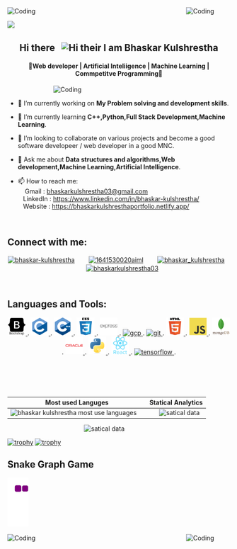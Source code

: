 

<img align="right" alt="Coding" width="100" src="https://gifimage.net/wp-content/uploads/2018/05/setting-icon-gif-4.gif">
<img align="top" alt="Coding" width="100" src="https://gifimage.net/wp-content/uploads/2018/05/setting-icon-gif-4.gif">

![](https://komarev.com/ghpvc/?username=BhaskarKulshrestha&color=brightgreen&style=for-the-badge)
<div align="center">
<h2>Hi there  &nbsp; <img src="https://c.tenor.com/z2xJqhCpneIAAAAS/wave-hand.gif" alt="Hi their" width="50" height="60"> I am Bhaskar Kulshrestha </h2>
<!--  <br> -->
   <h4 align="center">🌟Web developer | Artificial Inteliigence | Machine Learning | Commpetitve Programming🌟</h4>
  
</div>


<img align="right" alt="Coding" width="400" src="https://camo.githubusercontent.com/40165a147c3dcea0fa1db780bb533fc5f98546ccfb9d5d05ddb2f429277f5348/68747470733a2f2f616e616c7974696373696e6469616d61672e636f6d2f77702d636f6e74656e742f75706c6f6164732f323031382f31322f646576656c6f7065722d6472696262626c652e676966">
<br>

- 🔭 I’m currently working on **My Problem solving and development skills**.

- 🌱 I’m currently learning **C++,Python,Full Stack Development,Machine Learning**. 

- 👯 I’m looking to collaborate on various projects and become a good software developeer / web developer in a good MNC.

- 💬 Ask me about **Data structures and algorithms,Web development,Machine Learning,Artificial Intelligence**. 

- 📫 How to reach me: <br>
            &nbsp; &nbsp; Gmail : bhaskarkulshrestha03@gmail.com <br>
            &nbsp; &nbsp;LinkedIn : https://www.linkedin.com/in/bhaskar-kulshrestha/ <br>
            &nbsp; &nbsp;Website : https://bhaskarkulshresthaportfolio.netlify.app/

<br>

<!--Connect with me-->

## Connect with me:

<p align="center">
<a href="https://linkedin.com/in/bhaskar-kulshrestha" target="blank"><img align="center" src="https://raw.githubusercontent.com/rahuldkjain/github-profile-readme-generator/master/src/images/icons/Social/linked-in-alt.svg" alt="bhaskar-kulshrestha" height="30" width="40" /></a>&nbsp; &nbsp; &nbsp; &nbsp;
<a href="https://www.hackerrank.com/1641530020aiml" target="blank"><img align="center" src="https://raw.githubusercontent.com/rahuldkjain/github-profile-readme-generator/master/src/images/icons/Social/hackerrank.svg" alt="1641530020aiml" height="30" width="40" /></a>&nbsp; &nbsp; &nbsp; &nbsp;
 <a href="https://www.leetcode.com/bhaskar_kulshrestha" target="blank"><img align="center" src="https://raw.githubusercontent.com/rahuldkjain/github-profile-readme-generator/master/src/images/icons/Social/leet-code.svg" alt="bhaskar_kulshrestha" height="30" width="40" /></a>&nbsp; &nbsp; &nbsp; &nbsp;
<a href="https://auth.geeksforgeeks.org/user/bhaskarkulshrestha03" target="blank"><img align="center" src="https://raw.githubusercontent.com/rahuldkjain/github-profile-readme-generator/master/src/images/icons/Social/geeks-for-geeks.svg" alt="bhaskarkulshrestha03" height="30" width="40" /></a>
</p>

<br>
<!--language and tools-->

## Languages and Tools:

<p align="center"> 
<!-- <a href="https://angular.io" target="_blank" rel="noreferrer"> <img src="https://angular.io/assets/images/logos/angular/angular.svg" alt="angular" width="40" height="40"/> </a> . -->
<a href="https://getbootstrap.com" target="_blank" rel="noreferrer"> <img src="https://raw.githubusercontent.com/devicons/devicon/master/icons/bootstrap/bootstrap-plain-wordmark.svg" alt="bootstrap" width="40" height="40"/> </a> .
<a href="https://www.cprogramming.com/" target="_blank" rel="noreferrer"> <img src="https://raw.githubusercontent.com/devicons/devicon/master/icons/c/c-original.svg" alt="c" width="40" height="40"/> </a> .
<a href="https://www.w3schools.com/cpp/" target="_blank" rel="noreferrer"> <img src="https://raw.githubusercontent.com/devicons/devicon/master/icons/cplusplus/cplusplus-original.svg" alt="cplusplus" width="40" height="40"/> </a> .
<a href="https://www.w3schools.com/css/" target="_blank" rel="noreferrer"> <img src="https://raw.githubusercontent.com/devicons/devicon/master/icons/css3/css3-original-wordmark.svg" alt="css3" width="40" height="40"/> </a> .
<a href="https://expressjs.com" target="_blank" rel="noreferrer"> <img src="https://raw.githubusercontent.com/devicons/devicon/master/icons/express/express-original-wordmark.svg" alt="express" width="40" height="40"/> </a> .
<a href="https://cloud.google.com" target="_blank" rel="noreferrer"> <img src="https://www.vectorlogo.zone/logos/google_cloud/google_cloud-icon.svg" alt="gcp" width="40" height="40"/> </a> .
<a href="https://git-scm.com/" target="_blank" rel="noreferrer"> <img src="https://www.vectorlogo.zone/logos/git-scm/git-scm-icon.svg" alt="git" width="40" height="40"/> </a> .
<a href="https://www.w3.org/html/" target="_blank" rel="noreferrer"> <img src="https://raw.githubusercontent.com/devicons/devicon/master/icons/html5/html5-original-wordmark.svg" alt="html5" width="40" height="40"/> </a> .
<a href="https://developer.mozilla.org/en-US/docs/Web/JavaScript" target="_blank" rel="noreferrer"> <img src="https://raw.githubusercontent.com/devicons/devicon/master/icons/javascript/javascript-original.svg" alt="javascript" width="40" height="40"/> </a> .
<a href="https://www.mongodb.com/" target="_blank" rel="noreferrer"> <img src="https://raw.githubusercontent.com/devicons/devicon/master/icons/mongodb/mongodb-original-wordmark.svg" alt="mongodb" width="40" height="40"/> </a>.
<!-- <a href="https://www.mysql.com/" target="_blank" rel="noreferrer"> <img src="https://raw.githubusercontent.com/devicons/devicon/master/icons/mysql/mysql-original-wordmark.svg" alt="mysql" width="40" height="40"/> </a> . <a href="https://nodejs.org" target="_blank" rel="noreferrer"> <img src="https://raw.githubusercontent.com/devicons/devicon/master/icons/nodejs/nodejs-original-wordmark.svg" alt="nodejs" width="40" height="40"/> </a>  -->
<a href="https://www.oracle.com/" target="_blank" rel="noreferrer"> <img src="https://raw.githubusercontent.com/devicons/devicon/master/icons/oracle/oracle-original.svg" alt="oracle" width="40" height="40"/> </a>. 
<a href="https://www.python.org" target="_blank" rel="noreferrer"> <img src="https://raw.githubusercontent.com/devicons/devicon/master/icons/python/python-original.svg" alt="python" width="40" height="40"/> </a> .
<a href="https://reactjs.org/" target="_blank" rel="noreferrer"> <img src="https://raw.githubusercontent.com/devicons/devicon/master/icons/react/react-original-wordmark.svg" alt="react" width="40" height="40"/> </a> .
<a href="https://www.tensorflow.org" target="_blank" rel="noreferrer"> <img src="https://www.vectorlogo.zone/logos/tensorflow/tensorflow-icon.svg" alt="tensorflow" width="40" height="40"/> </a> .
<!-- <a href="https://www.typescriptlang.org/" target="_blank" rel="noreferrer"> <img src="https://raw.githubusercontent.com/devicons/devicon/master/icons/typescript/typescript-original.svg" alt="typescript" width="40" height="40"/> </a> -->
</p>

<br>
<br>

<!-- Statistics -->
&nbsp;
    
   <!--   CURRENTLY NOT WORKING     -->
    
<!-- 
   Most used Languges               |   Statical Analytics
   :-------------------------:  |   :-------------------------:
   ![bhaskar kulshrestha most use languages](https://github-readme-stats.vercel.app/api/top-langs/?username=BhaskarKulshrestha&layout=compact&theme=light) &nbsp;&nbsp;&nbsp; | &nbsp;&nbsp;&nbsp; ![satical data](https://github-readme-stats.vercel.app/api?username=BhaskarKulshrestha&show_icons=true&locale=en)
 -->
   
Most used Languges               |   Statical Analytics
   :-------------------------:  |   :-------------------------:
   ![bhaskar kulshrestha most use languages](https://github-readme-stats.vercel.app/api/top-langs?username=BhaskarKulshrestha&show_icons=true&locale=en&layout=compact) &nbsp;&nbsp;&nbsp; | &nbsp;&nbsp;&nbsp; ![satical data](https://github-readme-stats.vercel.app/api?username=BhaskarKulshrestha&show_icons=true&locale=en)
   
   
&nbsp;&nbsp;&nbsp; &nbsp;&nbsp;&nbsp; &nbsp;&nbsp;&nbsp;&nbsp;&nbsp;&nbsp; &nbsp;&nbsp;&nbsp; &nbsp;&nbsp;&nbsp;&nbsp;&nbsp;&nbsp; &nbsp;&nbsp;&nbsp; &nbsp;&nbsp;&nbsp;&nbsp;&nbsp;&nbsp; &nbsp;&nbsp;&nbsp; &nbsp;&nbsp;&nbsp;![satical data](https://github-readme-streak-stats.herokuapp.com/?user=BhaskarKulshrestha&)


<!-- <span><p>&nbsp;<img align="center" src="https://github-readme-stats.vercel.app/api?username=BhaskarKulshrestha&show_icons=true&locale=en" alt="BhaskarKulshrestha" /></p></span> -->

<!--    ![Github stats](https://github-readme-stats.vercel.app/api?username=BhaskarKulshrestha&theme=light&show_icons=true&count_private=true) -->
   
<!--   ![Top Languages Card](https://github-readme-stats.vercel.app/api/top-langs/?username=BhaskarKulshrestha&layout=compact&theme=light) -->
 
 [![trophy](https://github-profile-trophy.vercel.app/?username=BhaskarKulshrestha)](https://github.com/BhaskarKulshrestha/github-profile-trophy)
[![trophy](https://github-profile-trophy.vercel.app/?username=BhaskarKulshrestha&column=3&title=Stars,Followers)](https://github.com/ryo-ma/github-profile-trophy)

## Snake Graph Game 
![snake gif](https://github.com/BhaskarKulshrestha/BhaskarKulshrestha/blob/output/github-contribution-grid-snake.gif)

<img align="right" alt="Coding" width="100" src="https://gifimage.net/wp-content/uploads/2018/05/setting-icon-gif-4.gif">
<img align="down" alt="Coding" width="100" src="https://gifimage.net/wp-content/uploads/2018/05/setting-icon-gif-4.gif">
